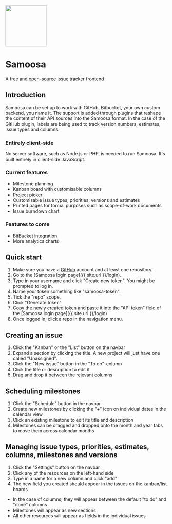 ---
---

<img class="logo" src="https://rawgit.com/Putaitu/samoosa/gh-pages/public/svg/logo-medium.svg" width="128" />

# Samoosa
A free and open-source issue tracker frontend

## Introduction
Samoosa can be set up to work with GitHub, Bitbucket, your own custom backend, you name it. The support is added through plugins that reshape the content of their API sources into the Samoosa format. In the case of the GitHub plugin, labels are being used to track version numbers, estimates, issue types and columns.

### Entirely client-side
No server software, such as Node.js or PHP, is needed to run Samoosa. It's built entirely in client-side JavaScript.

### Current features
- Milestone planning
- Kanban board with customisable columns
- Project picker
- Customisable issue types, priorities, versions and estimates
- Printed pages for formal purposes such as scope-of-work documents
- Issue burndown chart

### Features to come
- BitBucket integration
- More analytics charts

## Quick start
1. Make sure you have a [GitHub](https://github.com) account and at least one repository.
2. Go to the [Samoosa login page]({{ site.url }}/login).
3. Type in your username and click "Create new token". You might be prompted to log in.
4. Name your token something like "samoosa-token".
5. Tick the "repo" scope.
6. Click "Generate token"
7. Copy the newly created token and paste it into the "API token" field of the [Samoosa login page]({{ site.url }}/login)
8. Once logged in, click a repo in the navigation menu.

## Creating an issue
1. Click the "Kanban" or the "List" button on the navbar
2. Expand a section by clicking the title. A new project will just have one called "Unassigned".
3. Click the "New issue" button in the "To do"-column
4. Click the title or description to edit it
5. Drag and drop it between the relevant columns

## Scheduling milestones
1. Click the "Schedule" button in the navbar
2. Create new milestones by clicking the "+" icon on individual dates in the calendar view
3. Click an existing milestone to edit its title and description
4. Milestones can be dragged and dropped onto the month and year tabs to move them across calendar months

## Managing issue types, priorities, estimates, columns, milestones and versions
1. Click the "Settings" button on the navbar
2. Click any of the resources on the left-hand side
3. Type in a name for a new column and click "add"
4. The new field you created should appear in the issues on the kanban/list boards
  - In the case of columns, they will appear between the default "to do" and "done" columns
  - Milestones will appear as new sections
  - All other resources will appear as fields in the individual issues

